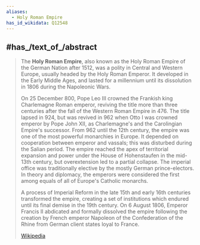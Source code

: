 ```yaml
---
aliases:
  - Holy Roman Empire
has_id_wikidata: Q12548
---
```



## #has_/text_of_/abstract 

> The **Holy Roman Empire**, also known as the Holy Roman Empire of the German Nation after 1512, was a polity in Central and Western Europe, usually headed by the Holy Roman Emperor. It developed in the Early Middle Ages, and lasted for a millennium until its dissolution in 1806 during the Napoleonic Wars.
>
> On 25 December 800, Pope Leo III crowned the Frankish king Charlemagne Roman emperor, reviving the title more than three centuries after the fall of the Western Roman Empire in 476. The title lapsed in 924, but was revived in 962 when Otto I was crowned emperor by Pope John XII, as Charlemagne's and the Carolingian Empire's successor. From 962 until the 12th century, the empire was one of the most powerful monarchies in Europe. It depended on cooperation between emperor and vassals; this was disturbed during the Salian period. The empire reached the apex of territorial expansion and power under the House of Hohenstaufen in the mid-13th century, but overextension led to a partial collapse. The imperial office was traditionally elective by the mostly German prince-electors. In theory and diplomacy, the emperors were considered the first among equals of all of Europe's Catholic monarchs.
>
> A process of Imperial Reform in the late 15th and early 16th centuries transformed the empire, creating a set of institutions which endured until its final demise in the 19th century. On 6 August 1806, Emperor Francis II abdicated and formally dissolved the empire following the creation by French emperor Napoleon of the Confederation of the Rhine from German client states loyal to France.
>
> [Wikipedia](https://en.wikipedia.org/wiki/Holy%20Roman%20Empire)